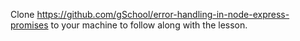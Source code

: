 Clone https://github.com/gSchool/error-handling-in-node-express-promises to your machine to follow along with the lesson.

